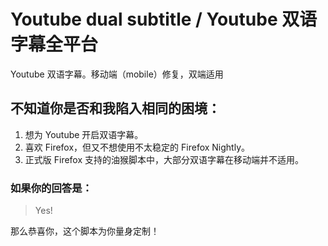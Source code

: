 # Youtube dual subtitle / Youtube 双语字幕全平台
Youtube 双语字幕。移动端（mobile）修复，双端适用

## 不知道你是否和我陷入相同的困境：
1. 想为 Youtube 开启双语字幕。
2. 喜欢 Firefox，但又不想使用不太稳定的 Firefox Nightly。
3. 正式版 Firefox 支持的油猴脚本中，大部分双语字幕在移动端并不适用。

### 如果你的回答是：
> Yes!

那么恭喜你，这个脚本为你量身定制！
